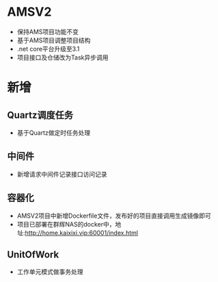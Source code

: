 # AMSV2
* 保持AMS项目功能不变
* 基于AMS项目调整项目结构 
* .net core平台升级至3.1
* 项目接口及仓储改为Task异步调用
# 新增
## Quartz调度任务
* 基于Quartz做定时任务处理
## 中间件
* 新增请求中间件记录接口访问记录
## 容器化
* AMSV2项目中新增Dockerfile文件，发布好的项目直接调用生成镜像即可
* 项目已部署在群辉NAS的docker中，地址:http://home.kaixixi.vip:60001/index.html
## UnitOfWork
* 工作单元模式做事务处理
